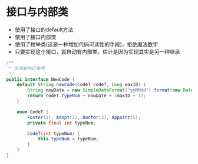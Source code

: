 # 接口与内部类

* 使用了接口的default方法
* 使用了接口内部类
* 使用了枚举类(这是一种增加代码可读性的手段)，拒绝魔法数字
* 只要实现这个接口，就自动有内部类，估计是因为实现其实是另一种继承

```java
/**
 * 生成新的订单号
 */
public interface NewCode {
    default String newCode(CodeT codeT, Long maxID) {
        String nowDate = new SimpleDateFormat("yyMMdd").format(new Date());
        return codeT.typeNum + nowDate + (maxID + 1);
    }

    enum CodeT {
        Foster(1), Adopt(2), Doctor(3), Appoint(5);
        private final int typeNum;

        CodeT(int typeNum) {
            this.typeNum = typeNum;
        }
    }
}
```